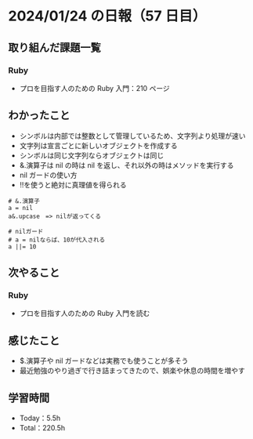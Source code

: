 # 2024/01/24 の日報（57 日目）

## 取り組んだ課題一覧

### Ruby

- プロを目指す人のための Ruby 入門：210 ページ

## わかったこと

- シンボルは内部では整数として管理しているため、文字列より処理が速い
- 文字列は宣言ごとに新しいオブジェクトを作成する
- シンボルは同じ文字列ならオブジェクトは同じ
- &.演算子は nil の時は nil を返し、それ以外の時はメソッドを実行する
- nil ガードの使い方
- !!を使うと絶対に真理値を得られる

```
# &.演算子
a = nil
a&.upcase　=> nilが返ってくる

# nilガード
# a = nilならば、10が代入される
a ||= 10
```

## 次やること

### Ruby

- プロを目指す人のための Ruby 入門を読む

## 感じたこと

- $.演算子や nil ガードなどは実務でも使うことが多そう
- 最近勉強のやり過ぎで行き詰まってきたので、娯楽や休息の時間を増やす

## 学習時間

- Today：5.5h
- Total：220.5h
